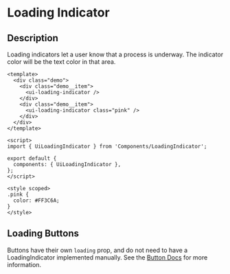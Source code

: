 # Loading Indicator

## Description
Loading indicators let a user know that a process is underway. The indicator color will be the text color in that area.

```vue
<template>
  <div class="demo">
    <div class="demo__item">
      <ui-loading-indicator />
    </div>
    <div class="demo__item">
      <ui-loading-indicator class="pink" />
    </div>
  </div>
</template>

<script>
import { UiLoadingIndicator } from 'Components/LoadingIndicator';

export default {
  components: { UiLoadingIndicator },
};
</script>

<style scoped>
.pink {
  color: #FF3C6A;
}
</style>
```

## Loading Buttons
Buttons have their own `loading` prop, and do not need to have a LoadingIndicator implemented manually. See the [Button Docs](/documentation/button) for more information.
